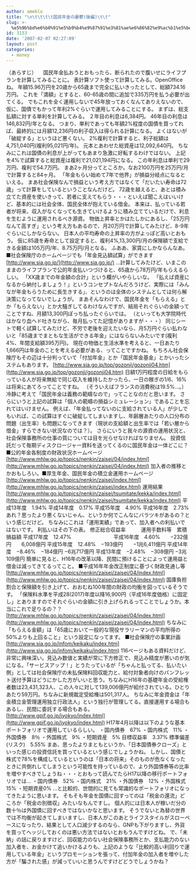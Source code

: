 ```yaml
---
author: ameblo
title: "\n\t\t\t\t国民年金の憂鬱(後編)\t\t"
slug: >-
  %e5%9b%bd%e6%b0%91%e5%b9%b4%e9%87%91%e3%81%ae%e6%86%82%e9%ac%b1%e5%be%8c%e7%b7%a8
id: 3153
date: '2007-02-07 02:27:09'
layout: post
categories:
  - money
---
```


（あらすじ） 　国民年金払おうとおもったら、断られたので腹いせにライフプランを計算してみることに。 表計算ソフト使って計算してみる。OpenOfficeね。 年額15.96万円を20歳から65歳まで完全に払いきったとして、総額734.16万円。 これを「満額」とすると、60-65歳の間に追加で335万円を払う必要が出てくる。 でもこれを全く運用しないで45年放っておくなんてありえないので、仮に、国債でもかって年利2%ぐらいで運用してみることにする。 まずは、総支払額に対する単利を計算してみる。 ２年目の利息は6,384円。 46年目の利息は146,832円/年となる。 つまり、単利であっても年額2%程度の国債を買ってれば、最終的には月額12,236円の利子収入は得られる計算になる。 よくはないが「破綻する」というほど悪くない。 2%複利で計算すると、利子総額は4,751,040円(複利95,021円/年)。 元本とあわせた総資産は12,092,640円。 ちなみにこれは国債の利息が上がってもあまり急激に好転するわけではない。 上記を4%で試算すると総資産は複利で21,021,194円になる。 この年利息は単利で29万円、複利で54.7万円。 まあ2ヶ月分ってところか。なお2100万円を25万円/月で計算すると84ヶ月。 「年金もらい始めて7年で他界」が損益分岐点になるといえる。 まあ社会保険なんで損益という考え方ではなくて「だいたい寿命は72歳」って計算をしているということなんだけど。 72歳を越えると、あとは積み立てた資産を使いきって、若者に支えてもらう・・・といえば聞こえはいいけど、基本的には社会全体、国民全体が抱えている借金。 本来は、払っている若者が将来、収入がなくなっても生きていけるように積み立てているだけで、利息を生むように運用されるべき源資。 物価上昇率とかはたしかにあるし、「25万円なんて高すぎ」という考え方もあるので、月20万円で計算してみたけど、8-9年ぐらいにしかならない。 日本人の平均寿命の上昇率の方がよっぽど高いとおもう。 仮に85歳を寿命として設定すると、複利4%,13,300円/月の保険額で支給できる金額は105万円/年、8.75万円/月となる。 ふああ、家賃にしかならんなあ。 ■社会保険庁のホームページでも「年金見込額試算」ができます [http://www.sia.go.jp/](http://www.sia.go.jp/) …計算してみたけど、いまこのままのライフプランで公的年金払いつづけると、65歳から78万円/年もらえるらしい。 「XX歳までの年金額の合計」という欄がいやらしいな。 「払えば資産になるから納付しましょう！」というコンセプトなんだろうけど、実際には「みんなが年金もらうために長生きする」、というのは全体のシステムとしては何ら解決策になってないでしょうが。 まあそんなわけで、国民年金を「もらえる」とか「もらえない」とか大騒ぎしてるわけなんですが、結局それぐらいの金額ってことですね、月額13,300円ぽっち払ったぐらいでは。 （といっても大学院時代はかなり血ヘド吐きながら、毎月払ってた記憶がありますが・・・） 同じシートで軽く試算してみたけど、不労で老後を迎えたいなら、月5万円ぐらい払わないと「85歳までまともな生活ができる年金」にはならないみたいです(複利4%、年間支給額395万円)。 現在の物価と生活水準を考えると、一日あたり1,666円は年金のことを考える必要がある、ってことですかね。 もちろん社会保険庁もその辺は十分判っていて「付加年金」とか「国民年金基金」とかいったシステムもあります。 [http://www.sia.go.jp/top/gozonji/gozonji04.htm](http://www.sia.go.jp/top/gozonji/gozonji04.htm) 日額1万円程度の日給をもらっている人が将来無給で同じ収入を維持したかったら、一日の稼ぎの1/6、16%は将来にあてろってことですね。 （そういえばフランスの消費税は19.5%...。） 冷静に考えて「国民年金は義務の範疇なので」ってことなのだと思います。 さらにいうと上記の試算は「個人の範疇の損益シミュレーション」であることを忘れてはいけません。 例えば、「年金払ってないのに支給されている人」が少しでもいれば、この試算はすぐに破綻してしまいますし、年齢層あたりの人口分布の問題（出生率）も問題になってきます（現状の支給額と出生率では「若い層から借金」すらできない状況なのでは？）。 さらにいうと我々の源資の運用状況と、社会保険事務所の仕事の質については目を光らせなければなりません。 投資信託だって毎期ディスクロージャー資料を送ってくるのに国民年金は一体どこに？ ■公的年金各制度の財政状況ホームページ [http://www.mhlw.go.jp/topics/nenkin/zaisei/04/index.html](http://www.mhlw.go.jp/topics/nenkin/zaisei/04/index.html) 加入者の推移とかおもしろい。■厚生年金、国民年金の積立金運用ホームページ [http://www.mhlw.go.jp/topics/nenkin/zaisei/index.html](http://www.mhlw.go.jp/topics/nenkin/zaisei/index.html) 運用結果 [http://www.mhlw.go.jp/topics/nenkin/zaisei/tsumitate/kekka/index.html](http://www.mhlw.go.jp/topics/nenkin/zaisei/tsumitate/kekka/index.html) 平成13年度　1.94% 平成14年度　0.17% 平成15年度　4.90% 平成16年度　2.73% あれ？思ったより悪くないじゃん、というか何でこんなにバラツキがあるの？という感じだけど。 ちなみにこれは「運用実績」であって、加入者への利払いではないです。 利払いはその下の表。 修正総合収益率　　　運用手数料等　累積損益額 平成17年度　12.47%　　　　　　　　 平成16年度　4.60%　　−232億円　　6,008億円 平成15年度　12.48%　−193億円　　−1兆6,411億円 平成14年度　−8.46%　−184億円 −6兆717億円 平成13年度　−2.48%　−308億円 −3兆109億円 簡単に見ると、H16年の改革以降、民間に預けることによって運用益と借金は減ってきてるってこと。 ■平成16年年金改正制度に基づく財政見通し等 [http://www.mhlw.go.jp/topics/nenkin/zaisei/zaisei/04/index.html](http://www.mhlw.go.jp/topics/nenkin/zaisei/zaisei/04/index.html) 国庫負担割合と保険額を引き上げて、おおむね100年間の財政の均衡を図っているそうです。 「保険料水準を平成28(2017)年度以降16,900円（平成16年度価格）に固定し」とありますのでそれぐらいの金額に引き上げられるってことでしょうか。本当にこれで足りるの？？ [http://www.mhlw.go.jp/topics/nenkin/zaisei/zaisei/04/index.html](http://www.mhlw.go.jp/topics/nenkin/zaisei/zaisei/04/index.html) ちなみに「もらえる金額」は「65歳において一般的な現役サラリーマンの平均所得の50%よりも上回ること」という設定になってます。 ■社会保険庁の事業計画 [http://www.sia.go.jp/infom/keikaku/index.htm](http://www.sia.go.jp/infom/keikaku/index.htm) 116ページもある資料だけど、非常に興味深い。見込み数値と実績が常に下方修正で、見込み精度が悪いのが気になる。「サービスアップ！」とうたっているが「ちゃんと払ってる、払いたい側」としては社会保険庁の未払保険料回収能力と、給付対象者向けのパンフレット送付予算はどうにかした方がいいと思う。ちなみにH16年の基礎年金の受給権者数は23,431,323人、この人々に対して139,006億円が給付されている。ひとりあたり59万円。ちなみに新規裁定受給権は501,317人。 ちなみに年金資金は「年金積立金管理運用独立行政法人」という独行が管理してる。直接運用する場合もあるし、民間に委託する場合もある。 [http://www.gpif.go.jp/jyokyo/index.html](http://www.gpif.go.jp/jyokyo/index.html) H17年4月以降は以下のような基本ポートフォリオで運用しているらしい。 ・国内債券　67% ・国内株式　11% ・外国債券　8％ ・外国株式　9% ・短期資産　5% 目標収益率　3.37% 標準偏差(リスク)　5.55% まあ、思ったよりまともというか、「日本国債券クローズ」といった感じの投資信託を買っているという感じでしょうかね。 しかし、国債と株式で78%を構成しているというのは「日本の将来」そのものが危なくなったときに共倒れしてしまうという可能性を持っているので、より外国債券等の比率を増やすべきでしょうね・・・とおもって読んでたらH17以降の移行ポートフォリオでは... ・国内債券　52% ・国内株式　21% ・外国債券　12% ・外国株式　15% ・短期資産0% ...と比較的、世間的に見ても常識的なポートフォリオになってきたように思います。 そもそも年金を国債に回すってのは「税金の還流」どころか「税金の別徴収」みたいなもんですし。 個人的には日本人が稼いだ分の数十％は外国債に回すべきではないかなと思います。 そうでないと為替の世界では不均衡が起きてしまいますし、日本人がこのあとライフスタイルがスローペースになったり、結果として人口減少するのなら、GNPも下がりますし、外貨を買ってヘッジしておくのは悪い方法ではないとおもうんですけどね。 で、「未納」の話に戻りますけど、回収能力のない社会保険事務所とか、支払能力のない加入者を、お金かけて追いかけるよりも、上記のような「比較的高い利回りで運用している年金」というプロモーションを張って、付加年金の加入者を増やした方が「騙された感」が減っていいと思うんですけどどうでしょうかね？